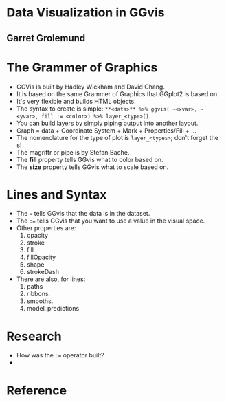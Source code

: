 # Data Visualization in GGvis
## Garret Grolemund

# The Grammer of Graphics
- GGVis is built by Hadley Wickham and David Chang.
- It is based on the same Grammer of Graphics that GGplot2 is based on.
- It's very flexible and builds HTML objects.
- The syntax to create is simple: `**<data>** %>% ggvis( ~<xvar>, ~<yvar>, fill := <color>) %>% layer_<type>()`.
- You can build layers by simply piping output into another layout.
- Graph = data + Coordinate System + Mark + Properties/Fill + ...
- The nomenclature for the type of plot is `layer_<types>`; don't forget the s!
- The magrittr or pipe is by Stefan Bache.
- The **fill** property tells GGvis what to color based on.
- The **size** property tells GGvis what to scale based on.

# Lines and Syntax
- The `=` tells GGvis that the data is in the dataset.
- The `:=` tells GGvis that you want to use a value in the visual space.
- Other properties are:
	1. opacity
	2. stroke
	3. fill
	4. fillOpacity
	5. shape
	6. strokeDash
- There are also, for lines:
	1. paths
	2. ribbons.
	3. smooths.
	4. model_predictions

#
#
#

# Research
- How was the `:=` operator built?
- 
# Reference